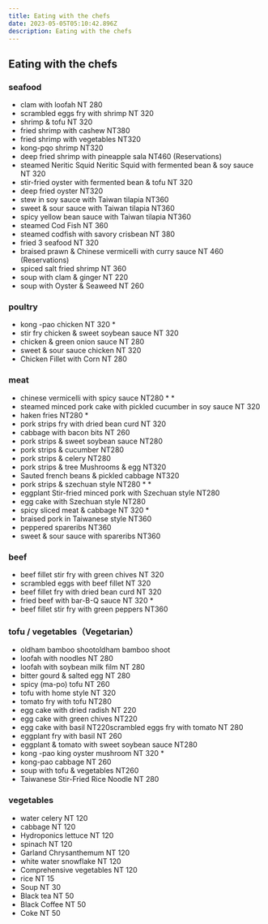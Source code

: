 ```yaml
---
title: Eating with the chefs
date: 2023-05-05T05:10:42.896Z
description: Eating with the chefs
---
```

## Eating with the chefs

### seafood

* clam with loofah  NT 280
* scrambled eggs fry with shrimp NT 320
* shrimp & tofu  NT 320
* fried shrimp with cashew   NT380
* fried shrimp with vegetables   NT320
* kong-pqo shrimp    NT320
* deep fried shrimp with pineapple sala   NT460 (Reservations)
* steamed Neritic Squid Neritic Squid with fermented bean & soy sauce  NT 320
* stir-fried oyster with fermented bean & tofu  NT 320
* deep fried oyster    NT320
* stew in soy sauce with Taiwan tilapia   NT360
* sweet & sour sauce with Taiwan tilapia   NT360
* spicy yellow bean sauce with Taiwan tilapia    NT360
* steamed Cod Fish NT 360
* steamed codfish with savory crisbean NT 380
* fried 3 seafood   NT 320 
* braised prawn & Chinese vermicelli with curry sauce  NT 460 (Reservations)
* spiced salt fried shrimp    NT 360
* soup with clam & ginger   NT 220
* soup with Oyster &  Seaweed    NT 260

### poultry

* kong -pao chicken NT 320 *
* stir fry chicken & sweet soybean sauce  NT 320
* chicken & green onion sauce  NT 280
* sweet & sour sauce chicken  NT 320
* Chicken Fillet with Corn   NT 280

### meat

* chinese vermicelli with spicy sauce  NT280 \* \*
* steamed minced pork cake with pickled cucumber in soy sauce  NT 320
* haken fries  NT280 *
* pork strips fry with dried bean curd  NT 320
* cabbage with bacon bits  NT 260
* pork strips & sweet soybean sauce  NT280
* pork strips  & cucumber  NT280
* pork strips & celery  NT280
* pork strips & tree Mushrooms & egg  NT320
* Sauted french beans & pickled cabbage  NT320
* pork strips & szechuan style  NT280 \* \*
* eggplant Stir-fried minced pork  with Szechuan style   NT280
* egg cake with Szechuan style  NT280
* spicy sliced meat & cabbage  NT 320 *
* braised pork in Taiwanese style   NT360
* peppered spareribs  NT360
* sweet & sour sauce with spareribs   NT360

### beef

* beef fillet stir fry with green chives  NT 320 
* scrambled eggs with beef fillet  NT 320
* beef fillet fry with dried bean curd  NT 320
* fried beef with bar-B-Q sauce  NT 320 *
* beef fillet stir fry with green peppers   NT360

### tofu / vegetables（Vegetarian）

* oldham bamboo shootoldham bamboo shoot
* loofah with noodles  NT 280
* loofah with soybean milk film NT 280
* bitter gourd & salted egg  NT 280
* spicy (ma-po) tofu  NT 260
* tofu with home style  NT 320
* tomato fry with tofu  NT280
* egg cake with dried radish  NT 220
* egg cake with green chives  NT220
* egg cake with basil  NT220scrambled eggs fry with tomato  NT 280
* eggplant fry with basil  NT 260
* eggplant & tomato with sweet soybean sauce  NT280
* kong -pao king oyster mushroom   NT 320 *
* kong-pao cabbage  NT 260
* soup with tofu & vegetables   NT260
* Taiwanese Stir-Fried Rice Noodle   NT 280

### vegetables

* water celery NT 120
* cabbage NT 120
* Hydroponics  lettuce NT 120
* spinach NT 120
* Garland Chrysanthemum   NT 120
* white water snowflake  NT 120
* Comprehensive  vegetables  NT 120
* rice NT 15
* Soup  NT 30
* Black tea  NT 50
* Black Coffee  NT 50
* Coke NT 50